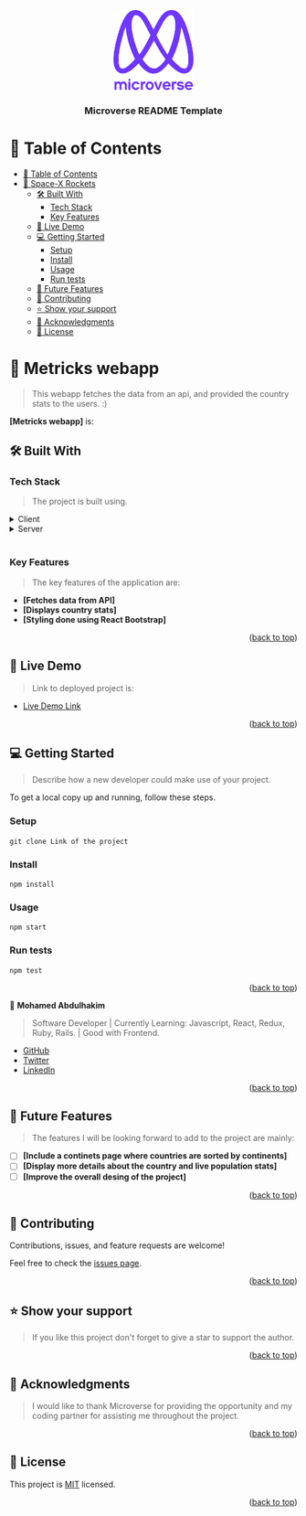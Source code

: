 <a name="readme-top"></a>

<div align="center">

  <img src="murple_logo.png" alt="logo" width="140"  height="auto" />
  <br/>

  <h3><b>Microverse README Template</b></h3>

</div>

# 📗 Table of Contents

- [📗 Table of Contents](#-table-of-contents)
- [📖 Space-X Rockets ](#-space-x-rockets-)
  - [🛠 Built With ](#-built-with-)
    - [Tech Stack ](#tech-stack-)
    - [Key Features ](#key-features-)
  - [🚀 Live Demo ](#-live-demo-)
  - [💻 Getting Started ](#-getting-started-)
    - [Setup](#setup)
    - [Install](#install)
    - [Usage](#usage)
    - [Run tests](#run-tests)
  - [🔭 Future Features ](#-future-features-)
  - [🤝 Contributing ](#-contributing-)
  - [⭐️ Show your support ](#️-show-your-support-)
  - [🙏 Acknowledgments ](#-acknowledgments-)
  - [📝 License ](#-license-)

# 📖 Metricks webapp <a name="about-project"></a>

> This webapp fetches the data from an api, and provided the country stats to the users. :)

**[Metricks webapp]** is:

## 🛠 Built With <a name="built-with"></a>

### Tech Stack <a name="tech-stack"></a>

> The project is built using.

<details>
  <summary>Client</summary>
  <ul>
    <li><a href="https://reactjs.org/">React.js</a></li>
    <li><a href="https://react-bootstrap.github.io/">React Bootstrap</a></li>
    <li><a href="https://jsx.github.io/">JSX</a></li>
    <li><a href="https://www.w3.org/Style/CSS/Overview.en.html">CSS</a></li>
  </ul>
</details>

<details>
  <summary>Server</summary>
  <ul>
    <li><a href="https://nodejs.org/en/">Node.js</a></li>
    <li><a href="https://babeljs.io/">Babel</a></li>
    <li><a href="https://jestjs.io/">Jest</a></li>
  </ul>
</details>

<br>

### Key Features <a name="key-features"></a>

> The key features of the application are:

- **[Fetches data from API]**
- **[Displays country stats]**
- **[Styling done using React Bootstrap]**

<p align="right">(<a href="#readme-top">back to top</a>)</p>

## 🚀 Live Demo <a name="live-demo"></a>

> Link to deployed project is:

- [Live Demo Link]()

<p align="right">(<a href="#readme-top">back to top</a>)</p>

## 💻 Getting Started <a name="getting-started"></a>

> Describe how a new developer could make use of your project.

To get a local copy up and running, follow these steps.


### Setup
```
git clone Link of the project
```
### Install
```
npm install
```
### Usage
```
npm start
```
### Run tests
```
npm test
```

<p align="right">(<a href="#readme-top">back to top</a>)</p>

👤 **Mohamed Abdulhakim**

> Software Developer | Currently Learning: Javascript, React, Redux, Ruby, Rails. | Good with Frontend.

- [GitHub](https://github.com/MohamedCK)
- [Twitter](https://twitter.com/MohamedCK0)
- [LinkedIn](https://www.linkedin.com/in/mohamed-abdulhakim-2868521b6/)

<p align="right">(<a href="#readme-top">back to top</a>)</p>

## 🔭 Future Features <a name="future-features"></a>

> The features I will be looking forward to add to the project are mainly:

- [ ] **[Include a continets page where countries are sorted by continents]**
- [ ] **[Display more details about the country and live population stats]**
- [ ] **[Improve the overall desing of the project]**

<p align="right">(<a href="#readme-top">back to top</a>)</p>

## 🤝 Contributing <a name="contributing"></a>

Contributions, issues, and feature requests are welcome!

Feel free to check the [issues page](../../issues/).

<p align="right">(<a href="#readme-top">back to top</a>)</p>

<!-- SUPPORT -->

## ⭐️ Show your support <a name="support"></a>

> If you like this project don't forget to give a star to support the author.



<p align="right">(<a href="#readme-top">back to top</a>)</p>

## 🙏 Acknowledgments <a name="acknowledgements"></a>

> I would like to thank Microverse for providing the opportunity and  my coding partner for assisting me throughout the project.

<p align="right">(<a href="#readme-top">back to top</a>)</p>

## 📝 License <a name="license"></a>

This project is [MIT](./LICENSE) licensed.

<p align="right">(<a href="#readme-top">back to top</a>)</p>
